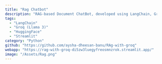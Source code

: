 ```yaml
---
title: "Rag Chatbot"
description: "RAG-based Document ChatBot, developed using LangChain, Groq (Llama 3), HuggingFace, and Streamlit. This solution brings advanced capabilities to document interaction, allowing users to engage with documents in a more dynamic and conversational way. Key Features: Supports PDF, DOCX, and TXT file uploads Users can ask natural language questions related to the content Instant, context-aware responses, as though conversing directly with the document"
tags:
  - "LangChain"
  - "Groq (Llama 3)"
  - "HuggingFace"
  - "Streamlit"
category: "Python"
github: "https://github.com/aysha-dheesan-banu/RAg-with-groq"
webapp: "https://rag-with-groq-di5zw3luegyfreosmnzrok.streamlit.app/"
image: "/Assets/Rag.png"
---
```

